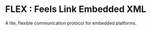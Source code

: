 FLEX : Feels Link Embedded XML
==============================

A lite, flexible communication protocol for embedded platforms. 
